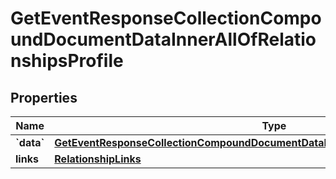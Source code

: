 
# GetEventResponseCollectionCompoundDocumentDataInnerAllOfRelationshipsProfile

## Properties
| Name | Type | Description | Notes |
| ------------ | ------------- | ------------- | ------------- |
| **&#x60;data&#x60;** | [**GetEventResponseCollectionCompoundDocumentDataInnerAllOfRelationshipsProfileData**](GetEventResponseCollectionCompoundDocumentDataInnerAllOfRelationshipsProfileData.md) |  |  [optional] |
| **links** | [**RelationshipLinks**](RelationshipLinks.md) |  |  [optional] |



